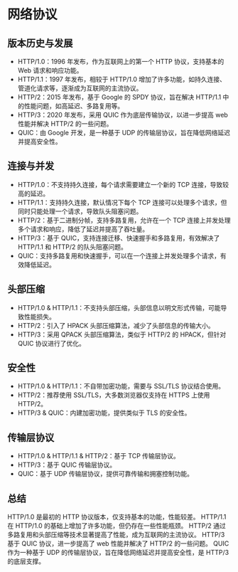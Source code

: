 # 网络协议

## 版本历史与发展

- HTTP/1.0：1996 年发布，作为互联网上的第一个 HTTP 协议，支持基本的 Web 请求和响应功能。
- HTTP/1.1：1997 年发布，相较于 HTTP/1.0 增加了许多功能，如持久连接、管道化请求等，逐渐成为互联网的主流协议。
- HTTP/2：2015 年发布，基于 Google 的 SPDY 协议，旨在解决 HTTP/1.1 中的性能问题，如高延迟、多路复用等。
- HTTP/3：2020 年发布，采用 QUIC 作为底层传输协议，以进一步提高 web 性能并解决 HTTP/2 的一些问题。
- QUIC：由 Google 开发，是一种基于 UDP 的传输层协议，旨在降低网络延迟并提高安全性。

## 连接与并发

- HTTP/1.0：不支持持久连接，每个请求需要建立一个新的 TCP 连接，导致较高的延迟。
- HTTP/1.1：支持持久连接，默认情况下每个 TCP 连接可以处理多个请求，但同时只能处理一个请求，导致队头阻塞问题。
- HTTP/2：基于二进制分帧，支持多路复用，允许在一个 TCP 连接上并发处理多个请求和响应，降低了延迟并提高了吞吐量。
- HTTP/3：基于 QUIC，支持连接迁移、快速握手和多路复用，有效解决了 HTTP/1.1 和 HTTP/2 的队头阻塞问题。
- QUIC：支持多路复用和快速握手，可以在一个连接上并发处理多个请求，有效降低延迟。

## 头部压缩

- HTTP/1.0 & HTTP/1.1：不支持头部压缩，头部信息以明文形式传输，可能导致性能损失。
- HTTP/2：引入了 HPACK 头部压缩算法，减少了头部信息的传输大小。
- HTTP/3：采用 QPACK 头部压缩算法，类似于 HTTP/2 的 HPACK，但针对 QUIC 协议进行了优化。

## 安全性

- HTTP/1.0 & HTTP/1.1：不自带加密功能，需要与 SSL/TLS 协议结合使用。
- HTTP/2：推荐使用 SSL/TLS，大多数浏览器仅支持在 HTTPS 上使用 HTTP/2。
- HTTP/3 & QUIC：内建加密功能，提供类似于 TLS 的安全性。

## 传输层协议

- HTTP/1.0 & HTTP/1.1 & HTTP/2：基于 TCP 传输层协议。
- HTTP/3：基于 QUIC 传输层协议。
- QUIC：基于 UDP 传输层协议，提供可靠传输和拥塞控制功能。

## 总结

HTTP/1.0 是最初的 HTTP 协议版本，仅支持基本的功能，性能较差。
HTTP/1.1 在 HTTP/1.0 的基础上增加了许多功能，但仍存在一些性能瓶颈。
HTTP/2 通过多路复用和头部压缩等技术显著提高了性能，成为互联网的主流协议。
HTTP/3 基于 QUIC 协议，进一步提高了 web 性能并解决了 HTTP/2 的一些问题。
QUIC 作为一种基于 UDP 的传输层协议，旨在降低网络延迟并提高安全性，是 HTTP/3 的底层支撑。
